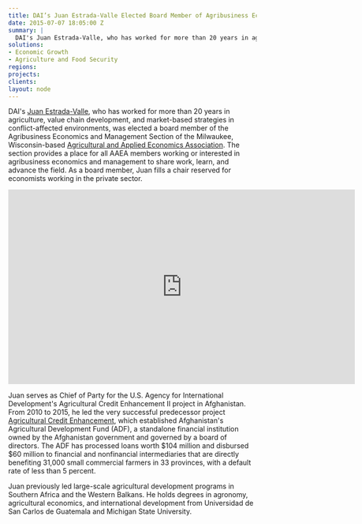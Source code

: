 ```yaml
---
title: DAI’s Juan Estrada-Valle Elected Board Member of Agribusiness Economics and Management Group
date: 2015-07-07 18:05:00 Z
summary: |
  DAI's Juan Estrada-Valle, who has worked for more than 20 years in agriculture, value chain development, and market-based strategies in conflict-affected environments, was elected a board member of the Agribusiness Economics and Management Section of the Milwaukee, Wisconsin-based Agricultural and Applied Economics Association.
solutions:
- Economic Growth
- Agriculture and Food Security
regions:
projects:
clients:
layout: node
---
```

DAI's [Juan Estrada-Valle][1], who has worked for more than 20 years in agriculture, value chain development, and market-based strategies in conflict-affected environments, was elected a board member of the Agribusiness Economics and Management Section of the Milwaukee, Wisconsin-based [Agricultural and Applied Economics Association][2]. The section provides a place for all AAEA members working or interested in agribusiness economics and management to share work, learn, and advance the field. As a board member, Juan fills a chair reserved for economists working in the private sector.

<iframe allowfullscreen="" frameborder="0" height="394" mozallowfullscreen="" src="https://player.vimeo.com/video/130361148" webkitallowfullscreen="" width="703"></iframe>

Juan serves as Chief of Party for the U.S. Agency for International Development's Agricultural Credit Enhancement II project in Afghanistan. From 2010­­ to 2015, he led the very successful predecessor project [Agricultural Credit Enhancement][3], which established Afghanistan's Agricultural Development Fund (ADF), a standalone financial institution owned by the Afghanistan government and governed by a board of directors. The ADF has processed loans worth $104 million and disbursed $60 million to financial and nonfinancial intermediaries that are directly benefiting 31,000 small commercial farmers in 33 provinces, with a default rate of less than 5 percent.

Juan previously led large-scale agricultural development programs in Southern Africa and the Western Balkans. He holds degrees in agronomy, agricultural economics, and international development from Universidad de San Carlos de Guatemala and Michigan State University.

[1]: /who-we-are/our-team/juan-estrada-valle
[2]: http://dai.cmail2.com/t/r-l-aktlyld-nktiiqji-i/
[3]: /our-work/projects/afghanistan-agricultural-credit-enhancement-program-i-ii-ace
